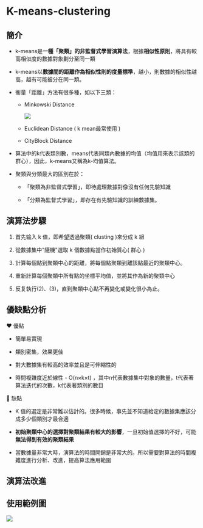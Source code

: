 # K-means-clustering
## 簡介
* k-means是**一種「聚類」的非監督式學習演算法**，根據**相似性原則**，將具有較高相似度的數據對象劃分至同一類
* k-means以**數據間的距離作為相似性則的度量標準**，越小，則數據的相似性越高，越有可能被分在同一類。
* 衡量「距離」方法有很多種，如以下三類：
  * Minkowski Distance  
  
       <img src="https://render.githubusercontent.com/render/math?math=\root n \of {\sum_{i=1}^{p}x_i+y_i}">  
  
  * Euclidean Distance ( k mean最常使用 )
  
  * CityBlock Distance 
  
* 算法中的k代表類別數，means代表同類內數據的均值（均值用來表示該類的群心），因此，k-means又稱為k-均值算法。

* 聚類與分類最大的區別在於：
  * 「聚類為非監督式學習」，即待處理數據對像沒有任何先驗知識
  
  * 「分類為監督式學習」，即存在有先驗知識的訓練數據集。

## 演算法步驟
  1. 首先输入 k 值，即希望透過聚類( clusting )來分成 k 組 
  
  2. 從數據集中"隨機"選取 k 個數據點當作初始質心( 群心 ) 
  
  3. 計算每個點到聚類中心的距離，將每個點聚類到離該點最近的聚類中心。
  
  4. 重新計算每個聚類中所有點的坐標平均值，並將其作為新的聚類中心

  5. 反复執行(2)、(3)，直到聚類中心點不再變化或變化很小為止。
        
## 優缺點分析
 :heart:  優點
 * 簡單易實現
 
 * 類別密集，效果更佳
 
 * 對大數據集有較高的效率並且是可伸縮性的
 
 * 時間複雜度近於線性 - O(n×k×t) ，其中n代表數據集中對象的數量，t代表著算法迭代的次數，k代表著類別的數目
 
 :black_heart:  缺點
 *  K 值的選定是非常難以估計的。很多時候，事先並不知道給定的數據集應該分成多少個類別才最合適
 
 * **初始聚類中心的選擇對聚類結果有較大的影響**，一旦初始值選擇的不好，可能**無法得到有效的聚類結果**
 
 * 當數據量非常大時，演算法的時間開銷是非常大的。所以需要對算法的時間複雜度進行分析、改進，提高算法應用範圍
 
## 演算法改進
## 使用範例圖
![](https://i.imgur.com/qXIXrpY.png)
